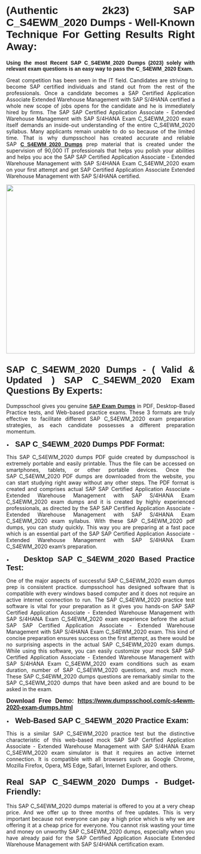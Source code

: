 
<h1 style="text-align: justify;"><span style="font-family:Verdana,Geneva,sans-serif;"><strong>(Authentic 2k23) SAP C_S4EWM_2020 Dumps - Well-Known Technique For Getting Results Right Away:</strong></span></h1>

<p style="text-align: justify;"><span style="font-family:Verdana,Geneva,sans-serif;"><strong>Using the most Recent SAP C_S4EWM_2020 Dumps (2023) solely with relevant exam questions is an easy way to pass the C_S4EWM_2020 Exam.</strong></span></p>

<p style="text-align: justify;">Great competition has been seen in the IT field. Candidates are striving to become SAP certified individuals and stand out from the rest of the professionals. Once a candidate becomes a SAP Certified Application Associate Extended Warehouse Management with SAP S/4HANA certified a whole new scope of jobs opens for the candidate and he is immediately hired by firms. The SAP SAP Certified Application Associate - Extended Warehouse Management with SAP S/4HANA Exam C_S4EWM_2020 exam itself demands an inside-out understanding of the entire C_S4EWM_2020 syllabus. Many applicants remain unable to do so because of the limited time. That is why dumpsschool has created accurate and reliable SAP <a href="https://www.dumpsschool.com/c-s4ewm-2020-exam-dumps.html"><span style="font-family:Verdana,Geneva,sans-serif;"><strong>C_S4EWM_2020 Dumps</strong></span></a> prep material that is created under the supervision of 90,000 IT professionals that helps you polish your abilities and helps you ace the SAP SAP Certified Application Associate - Extended Warehouse Management with SAP S/4HANA Exam C_S4EWM_2020 exam on your first attempt and get SAP Certified Application Associate Extended Warehouse Management with SAP S/4HANA certified.</p>

<p style="text-align: justify;"><a href="https://www.dumpsschool.com/c-s4ewm-2020-exam-dumps.html"><img alt="" src="https://lh3.googleusercontent.com/pw/AL9nZEXTnx-h3VAwmQ42NpyJBmUK-fANKF8vsH2hymHVf8ycIwJ47iI4Qn_pkCv8nx_DV5UvAc8WAssduHJKtvkHIPf8d8IQFAZC6offZ_lfhXQ5UUBSi1Ff8m31hLznjs03QyiSesC6U3Rcr4jLl4JRY5US=w904-h513-no" style="width: 100%; height: 450px;" /></a></p>

<h2 style="text-align: justify;"><span style="font-family:Verdana,Geneva,sans-serif;"><strong><span style="font-size:24px;">SAP C_S4EWM_2020 Dumps - ( Valid & Updated ) SAP C_S4EWM_2020 Exam Questions By Experts:</span></strong></span></h2>

<p style="text-align: justify;">Dumpsschool gives you genuine <a href="https://www.dumpsschool.com/sap-braindumps.html"><span style="font-family:Verdana,Geneva,sans-serif;"><strong>SAP Exam Dumps</strong></span></a> in PDF, Desktop-Based Practice tests, and Web-based practice exams. These 3 formats are truly effective to facilitate different SAP C_S4EWM_2020 exam preparation strategies, as each candidate possesses a different preparation momentum. </p>

<p style="text-align: justify;">•    <span style="font-size:20px;"><span style="font-family:Verdana,Geneva,sans-serif;"><strong>SAP C_S4EWM_2020 Dumps PDF Format:</strong></span></span></p>

<p style="text-align: justify;">This SAP C_S4EWM_2020 dumps PDF guide created by dumpsschool is extremely portable and easily printable. Thus the file can be accessed on smartphones, tablets, or other portable devices. Once the SAP C_S4EWM_2020 PDF dumps are downloaded from the website, you can start studying right away without any other steps. The PDF format is created and comprises actual SAP SAP Certified Application Associate - Extended Warehouse Management with SAP S/4HANA Exam C_S4EWM_2020 exam dumps and it is created by highly experienced professionals, as directed by the SAP SAP Certified Application Associate - Extended Warehouse Management with SAP S/4HANA Exam C_S4EWM_2020 exam syllabus. With these SAP C_S4EWM_2020 pdf dumps, you can study quickly. This way you are preparing at a fast pace which is an essential part of the SAP SAP Certified Application Associate - Extended Warehouse Management with SAP S/4HANA Exam C_S4EWM_2020 exam’s preparation. </p>

<p style="text-align: justify;">•    <span style="font-family:Verdana,Geneva,sans-serif;"><strong><span style="font-size:20px;">Desktop SAP C_S4EWM_2020 Based Practice Test:</span></strong></span></p>

<p style="text-align: justify;">One of the major aspects of successful SAP C_S4EWM_2020 exam dumps prep is consistent practice. dumpsschool has designed software that is compatible with every windows based computer and it does not require an active internet connection to run. The SAP C_S4EWM_2020 practice test software is vital for your preparation as it gives you hands-on SAP SAP Certified Application Associate - Extended Warehouse Management with SAP S/4HANA Exam C_S4EWM_2020 exam experience before the actual SAP SAP Certified Application Associate - Extended Warehouse Management with SAP S/4HANA Exam C_S4EWM_2020 exam. This kind of concise preparation ensures success on the first attempt, as there would be no surprising aspects in the actual SAP C_S4EWM_2020 exam dumps. While using this software, you can easily customize your mock SAP SAP Certified Application Associate - Extended Warehouse Management with SAP S/4HANA Exam C_S4EWM_2020 exam conditions such as exam duration, number of SAP C_S4EWM_2020 questions, and much more. These SAP C_S4EWM_2020 dumps questions are remarkably similar to the SAP C_S4EWM_2020 dumps that have been asked and are bound to be asked in the exam.</p>

<p style="text-align: justify;"><strong><span style="font-size:16px;"><span style="font-family:Verdana,Geneva,sans-serif;">Download Free Demo: </span></span><span style="font-family:Verdana,Geneva,sans-serif;"><span style="font-size:16px;"><a href="https://www.dumpsschool.com/c-s4ewm-2020-exam-dumps.html">https://www.dumpsschool.com/c-s4ewm-2020-exam-dumps.html</a></span></span></strong></p>

<p style="text-align: justify;">•    <strong><span style="font-size:20px;"><span style="font-family:Verdana,Geneva,sans-serif;">Web-Based SAP C_S4EWM_2020 Practice Exam:</span></span></strong></p>

<p style="text-align: justify;">This is a similar SAP C_S4EWM_2020 practice test but the distinctive characteristic of this web-based mock SAP SAP Certified Application Associate - Extended Warehouse Management with SAP S/4HANA Exam C_S4EWM_2020 exam simulator is that it requires an active internet connection. It is compatible with all browsers such as Google Chrome, Mozilla Firefox, Opera, MS Edge, Safari, Internet Explorer, and others.</p>

<h3 style="text-align: justify;"><strong><span style="font-size:22px;"><span style="font-family:Verdana,Geneva,sans-serif;">Real SAP C_S4EWM_2020 Dumps - Budget-Friendly:</span></span></strong></h3>

<p style="text-align: justify;">This SAP C_S4EWM_2020 dumps material is offered to you at a very cheap price. And we offer up to three months of free updates. This is very important because not everyone can pay a high price which is why we are offering it at a cheap price for everyone. You cannot risk wasting your time and money on unworthy SAP C_S4EWM_2020 dumps, especially when you have already paid for the SAP Certified Application Associate Extended Warehouse Management with SAP S/4HANA certification exam.</p>
